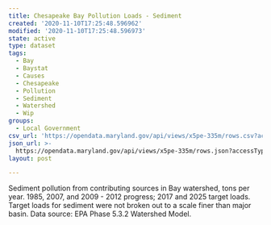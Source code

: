 ```yaml
---
title: Chesapeake Bay Pollution Loads - Sediment
created: '2020-11-10T17:25:48.596962'
modified: '2020-11-10T17:25:48.596973'
state: active
type: dataset
tags:
  - Bay
  - Baystat
  - Causes
  - Chesapeake
  - Pollution
  - Sediment
  - Watershed
  - Wip
groups:
  - Local Government
csv_url: 'https://opendata.maryland.gov/api/views/x5pe-335m/rows.csv?accessType=DOWNLOAD'
json_url: >-
  https://opendata.maryland.gov/api/views/x5pe-335m/rows.json?accessType=DOWNLOAD
layout: post

---
```

Sediment pollution from contributing sources in Bay watershed, tons per year. 1985, 2007, and 2009 - 2012 progress; 2017 and 2025 target loads. Target loads for sediment were not broken out to a scale finer than major basin.  Data source: EPA Phase 5.3.2 Watershed Model.

